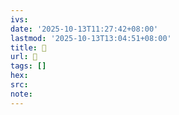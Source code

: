 ```yaml
---
ivs:
date: '2025-10-13T11:27:42+08:00'
lastmod: '2025-10-13T13:04:51+08:00'
title: 󰙑
url: 󰙑
tags: []
hex: 
src:
note:
---
```


